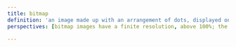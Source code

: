 ```yaml
---
title: bitmap
definition: 'an image made up with an arrangement of dots, displayed on the screen. The dots are represented by rgb (red, green, blue) pixels. Best viewed at 100% or lower resolution'
perspectives: [bitmap images have a finite resolution, above 100%; the image is pixelated and no longer clear to view, looks blurred]

---
```

